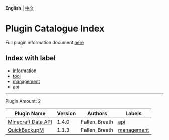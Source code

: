 **English** | [中文](readme-zh_cn.md)

# Plugin Catalogue Index

Full plugin information document [here](./full.md)

## Index with label

- [information](/labels/information/readme.md)
- [tool](/labels/tool/readme.md)
- [management](/labels/management/readme.md)
- [api](/labels/api/readme.md)

-------

Plugin Amount: 2

| Plugin Name | Version | Authors | Labels |
| --- | --- | --- | --- |
| [Minecraft Data API](/plugins/minecraft_data_api/readme.md) | 1.4.0 | Fallen_Breath | [api](/labels/api/readme.md) |
| [QuickBackupM](/plugins/quick_backup_multi/readme.md) | 1.1.3 | Fallen_Breath | [management](/labels/management/readme.md) |

